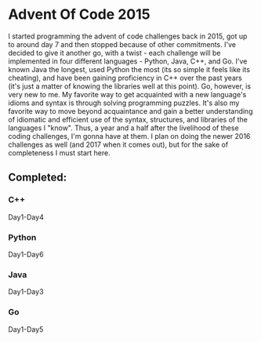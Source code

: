 # Advent Of Code 2015
I started programming the advent of code challenges back in 2015, got up to around day 7 and then stopped because of other commitments. I've decided to give it another go, with a twist - each challenge will be implemented in four different languages - Python, Java, C++, and Go. I've known Java the longest, used Python the most (its so simple it feels like its cheating), and have been gaining proficiency in C++ over the past years (it's just a matter of knowing the libraries well at this point). Go, however, is very new to me. My favorite way to get acquainted with a new language's idioms and syntax is through solving programming puzzles. It's also my favorite way to move beyond acquaintance and gain a better understanding of idiomatic and efficient use of the syntax, structures, and libraries of the languages I "know". Thus, a year and a half after the livelihood of these coding challenges, I'm gonna have at them. I plan on doing the newer 2016 challenges as well (and 2017 when it comes out), but for the sake of completeness I must start here.
## Completed:
### C++ 
Day1-Day4
### Python
Day1-Day6
### Java
Day1-Day3
### Go
Day1-Day5

